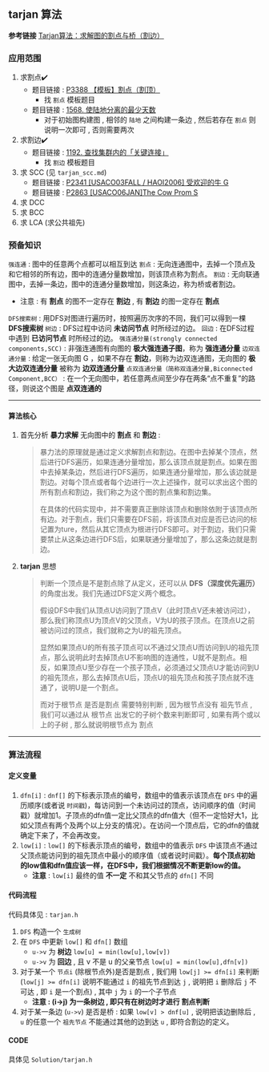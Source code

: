 #

## tarjan 算法

**参考链接** [Tarjan算法：求解图的割点与桥（割边）](https://www.cnblogs.com/nullzx/p/7968110.html)

### 应用范围

1. 求割点✔️
   - 题目链接 : [P3388 【模板】割点（割顶）](https://www.luogu.com.cn/problem/P3388)
     - 找 `割点` 模板题目
   - 题目链接 : [1568. 使陆地分离的最少天数](https://leetcode-cn.com/problems/minimum-number-of-days-to-disconnect-island/)
     - 对于初始图构建图 , 相邻的 `陆地` 之间构建一条边 , 然后若存在 `割点` 则说明一次即可 , 否则需要两次
2. 求割边✔️
   - 题目链接 : [1192. 查找集群内的「关键连接」](https://leetcode-cn.com/problems/critical-connections-in-a-network/)
     - 找 `割边` 模板题目
3. 求 SCC (见 `tarjan_scc.md`)
   - 题目链接 : [P2341 [USACO03FALL / HAOI2006] 受欢迎的牛 G](https://www.luogu.com.cn/problem/P2341)
   - 题目链接 : [P2863 [USACO06JAN]The Cow Prom S](https://www.luogu.com.cn/problem/P2863)
4. 求 DCC
5. 求 BCC
6. 求 LCA (求公共祖先)

### 预备知识

`强连通` : 图中的任意两个点都可以相互到达
`割点` : 无向连通图中，去掉一个顶点及和它相邻的所有边，图中的连通分量数增加，则该顶点称为割点。
`割边` : 无向联通图中，去掉一条边，图中的连通分量数增加，则这条边，称为桥或者割边。

- 注意 : 有 **割点** 的图不一定存在 **割边** , 有 **割边** 的图一定存在 **割点**

`DFS搜索树` : 用DFS对图进行遍历时，按照遍历次序的不同，我们可以得到一棵 **DFS搜索树**
`树边` : DFS过程中访问 **未访问节点** 时所经过的边。
`回边` : 在DFS过程中遇到 **已访问节点** 时所经过的边。
`强连通分量(strongly connected components,SCC)` : 非强连通图有向图的 **极大强连通子图**，称为 **强连通分量**
`边双连通分量` : 给定一张无向图 G ，如果不存在 **割边**，则称为边双连通图，无向图的 **极大边双连通分量** 被称为 **边双连通分量**
`点双连通分量（简称双连通分量,Biconnected Component,BCC）` : 在一个无向图中，若任意两点间至少存在两条“点不重复”的路径，则说这个图是 **点双连通的**

---

#### 算法核心

1. 首先分析 **暴力求解** 无向图中的 **割点** 和 **割边** :

    > 暴力法的原理就是通过定义求解割点和割边。在图中去掉某个顶点，然后进行DFS遍历，如果连通分量增加，那么该顶点就是割点。如果在图中去掉某条边，然后进行DFS遍历，如果连通分量增加，那么该边就是割边。对每个顶点或者每个边进行一次上述操作，就可以求出这个图的所有割点和割边，我们称之为这个图的割点集和割边集。
    >
    > 在具体的代码实现中，并不需要真正删除该顶点和删除依附于该顶点所有边。对于割点，我们只需要在DFS前，将该顶点对应是否已访问的标记置为ture，然后从其它顶点为根进行DFS即可。对于割边，我们只需要禁止从这条边进行DFS后，如果联通分量增加了，那么这条边就是割边。

2. **tarjan** 思想

    > 判断一个顶点是不是割点除了从定义，还可以从 **DFS（深度优先遍历）** 的角度出发。我们先通过DFS定义两个概念。
    >
    > 假设DFS中我们从顶点U访问到了顶点V（此时顶点V还未被访问过），那么我们称顶点U为顶点V的父顶点，V为U的孩子顶点。在顶点U之前被访问过的顶点，我们就称之为U的祖先顶点。
    >
    > 显然如果顶点U的所有孩子顶点可以不通过父顶点U而访问到U的祖先顶点，那么说明此时去掉顶点U不影响图的连通性，U就不是割点。相反，如果顶点U至少存在一个孩子顶点，必须通过父顶点U才能访问到U的祖先顶点，那么去掉顶点U后，顶点U的祖先顶点和孩子顶点就不连通了，说明U是一个割点。
    >
    > 而对于根节点 是否是割点 需要特别判断 , 因为根节点没有 祖先节点 , 我们可以通过从 根节点 出发它的子树个数来判断即可 , 如果有两个或以上的子树 , 那么就说明根节点为 割点

---

### 算法流程

#### 定义变量

1. `dfn[i]` : `dnf[]` 的下标表示顶点的编号，数组中的值表示该顶点在 `DFS` 中的遍历顺序(或者说 `时间戳`)，每访问到一个未访问过的顶点，访问顺序的值（时间戳）就增加1。子顶点的dfn值一定比父顶点的dfn值大（但不一定恰好大1，比如父顶点有两个及两个以上分支的情况）。在访问一个顶点后，它的dfn的值就确定下来了，不会再改变。
2. `low[i]` : `low[]` 的下标表示顶点的编号，数组中的值表示 `DFS` 中该顶点不通过父顶点能访问到的祖先顶点中最小的顺序值（或者说时间戳）。**每个顶点初始的low值和dfn值应该一样，在DFS中，我们根据情况不断更新low的值。**
   - **注意** : `low[i]` 最终的值 **不一定** 不和其父节点的 `dfn[]` 不同

#### 代码流程

代码具体见 : `tarjan.h`

1. `DFS` 构造一个 `生成树`
2. 在 `DFS` 中更新 `low[]` 和 `dfn[]` 数组
   - `u->v` 为 **树边** `low[u] = min(low[u],low[v])`
   - `u->v` 为 **回边** , 且 v 不是 u 的父亲节点 `low[u] = min(low[u],dfn[v])`
3. 对于某一个 `节点i` (除根节点外)是否是割点 , 我们用 `low[j] >= dfn[i]` 来判断 (`low[j] >= dfn[i]` 说明不能通过 `i` 的祖先节点到达 `j` , 说明把 `i` 删除后 `j` 不可达 , 即 `i` 是一个割点) , 其中 `j` 为 `i` 的一个子节点
   - **注意 : (i->j) 为一条树边 , 即只有在树边时才进行 割点判断**
4. 对于某一条边 (`u->v`) 是否是桥 : 如果 `low[v] > dnf[u]` , 说明把该边删除后 , `u` 的任意一个 `祖先节点` 不能通过其他的边到达 `u` , 即符合割边的定义。

#### CODE

具体见 `Solution/tarjan.h`
